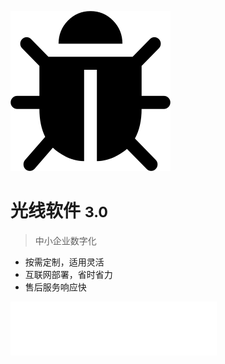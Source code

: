 <!-- _coverpage.md -->

![logo](./icon.svg)

# 光线软件 <small>3.0</small>

> 中小企业数字化

- 按需定制，适用灵活
- 互联网部署，省时省力
- 售后服务响应快

<iframe frameborder="no" border="0" marginwidth="0" marginheight="0" width=330 height=86 src="//music.163.com/outchain/player?type=2&id=29999529&auto=1&height=66"></iframe>
